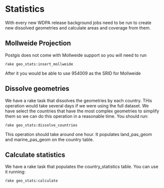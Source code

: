 # Statistics

With every new WDPA release background jobs need to be run to create new dissolved geometries and calculate areas and coverage from them.

## Mollweide Projection

Postgis does not come with Mollweide support so you will need to run

```
ŕake geo_stats:insert_mollweide
```

After it you would be able to use 954009 as the SRID for Mollweide

## Dissolve geometries

We have a rake task that dissolves the geometries by each country. THis operation would take several days if we were using the full dataset. 
We have select the countries that have the most complex geometries to simplify them so we can do this operation in a reasonable time.
You should run:

```
ŕake geo_stats:dissolve_countries

```

This operation should take around one hour. It populates land_pas_geom and marine_pas_geom on the country table.

## Calculate statistics

We have a rake task that populates the country_statistics table. You can use it running:

```
ŕake geo_stats:calculate
```